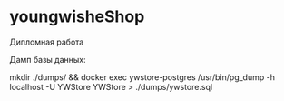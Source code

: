 # youngwisheShop
Дипломная работа

Дамп базы данных:

mkdir ./dumps/ && docker exec ywstore-postgres /usr/bin/pg_dump -h localhost -U YWStore YWStore > ./dumps/ywstore.sql
